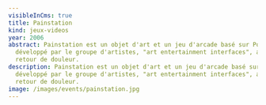 ```yaml
---
visibleInCms: true
title: Painstation
kind: jeux-videos
year: 2006
abstract: Painstation est un objet d'art et un jeu d'arcade basé sur Pong
  développé par le groupe d'artistes, "art entertainment interfaces", avec
  retour de douleur.
description: Painstation est un objet d'art et un jeu d'arcade basé sur Pong
  développé par le groupe d'artistes, "art entertainment interfaces", avec
  retour de douleur.
image: /images/events/painstation.jpg
---
```

